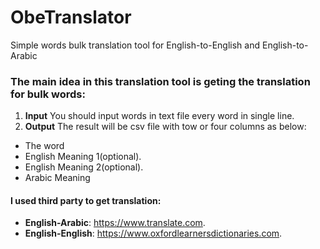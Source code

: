 # ObeTranslator
 Simple words bulk translation tool for English-to-English and English-to-Arabic

### The main idea in this translation tool is geting the translation for bulk words:
1. **Input** You should input words in text file every word in single line.
2. **Output** The result will be csv file with tow or four columns as below:
 - The word
 - English Meaning 1(optional).
 - English Meaning 2(optional).
 - Arabic Meaning 

#### I used third party to get translation:
- **English-Arabic**: https://www.translate.com.
- **English-English**: https://www.oxfordlearnersdictionaries.com.
